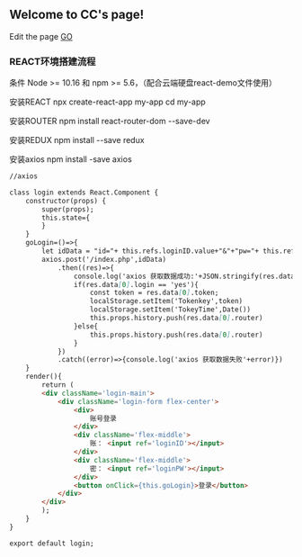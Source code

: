 ## Welcome to CC's page!

Edit the page [GO](https://github.com/hong-chen-0/CC.GitHub.io/edit/gh-pages/index.md)

### REACT环境搭建流程

条件
Node >= 10.16 和 npm >= 5.6，（配合云端硬盘react-demo文件使用）

安装REACT
npx create-react-app my-app
cd my-app

安装ROUTER
npm install react-router-dom --save-dev

安装REDUX
npm install --save redux

安装axios
npm install -save axios
```markdown
//axios

class login extends React.Component {
    constructor(props) {
		super(props);
        this.state={
        }
    }
    goLogin=()=>{
        let idData = "id="+ this.refs.loginID.value+"&"+"pw="+ this.refs.loginPW.value;
        axios.post('/index.php',idData)
            .then((res)=>{
                console.log('axios 获取数据成功:'+JSON.stringify(res.data[0].router))
                if(res.data[0].login == 'yes'){
                    const token = res.data[0].token;
                    localStorage.setItem('Tokenkey',token)
                    localStorage.setItem('TokeyTime',Date())
                    this.props.history.push(res.data[0].router)
                }else{
                    this.props.history.push(res.data[0].router)
                }
            })
            .catch((error)=>{console.log('axios 获取数据失败'+error)})
    }
    render(){
        return (
        <div className='login-main'>
            <div className='login-form flex-center'>
                <div>
                    账号登录
                </div>
                <div className='flex-middle'>
                    账： <input ref='loginID'></input>
                </div>
                <div className='flex-middle'>
                    密： <input ref='loginPW'></input>
                </div>
                <button onClick={this.goLogin}>登录</button>
            </div>
        </div>
        );
    }
}

export default login;


```
